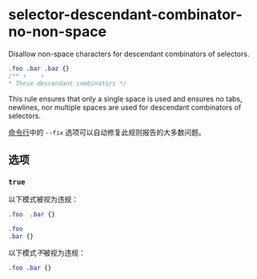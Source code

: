 # selector-descendant-combinator-no-non-space

Disallow non-space characters for descendant combinators of selectors.

```css
.foo .bar .baz {}
/** ↑    ↑
* These descendant combinators */
```

This rule ensures that only a single space is used and ensures no tabs, newlines, nor multiple spaces are used for descendant combinators of selectors.

[命令行](../../../docs/user-guide/cli.md#自动修复错误)中的 `--fix` 选项可以自动修复此规则报告的大多数问题。

## 选项

### `true`

以下模式被视为违规：

```css
.foo  .bar {}
```

```css
.foo
.bar {}
```

以下模式*不*被视为违规：

```css
.foo .bar {}
```
